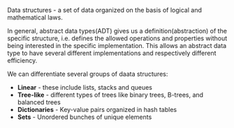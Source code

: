 Data structures - a set of data organized on the basis of logical and mathematical laws.

In general, abstract data types(ADT) gives us a definition(abstraction) of the specific structure, i.e. defines the allowed operations and properties without being interested in the specific implementation. This allows an abstract data type to have several different implementations and respectively different efficiency.

We can differentiate several groups of daata structures:
- **Linear** - these include lists, stacks and queues
- **Tree-like** - different types of trees like binary trees, B-trees, and balanced trees
- **Dictionaries** - Key-value pairs organized in hash tables
- **Sets** - Unordered bunches of unique elements